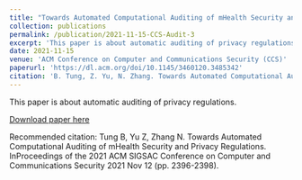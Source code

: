 ```yaml
---
title: "Towards Automated Computational Auditing of mHealth Security and Privacy Regulations"
collection: publications
permalink: /publication/2021-11-15-CCS-Audit-3
excerpt: 'This paper is about automatic auditing of privacy regulations.'
date: 2021-11-15
venue: 'ACM Conference on Computer and Communications Security (CCS)'
paperurl: 'https://dl.acm.org/doi/10.1145/3460120.3485342'
citation: 'B. Tung, Z. Yu, N. Zhang. Towards Automated Computational Auditing of mHealth Security and Privacy Regulations. InProceedings of the 2021 ACM SIGSAC Conference on Computer and Communications Security 2021 Nov 12 (pp. 2396-2398).'
---
```

This paper is about automatic auditing of privacy regulations.

[Download paper here](https://dl.acm.org/doi/10.1145/3460120.3485342)

Recommended citation: Tung B, Yu Z, Zhang N. Towards Automated Computational Auditing of mHealth Security and Privacy Regulations. InProceedings of the 2021 ACM SIGSAC Conference on Computer and Communications Security 2021 Nov 12 (pp. 2396-2398).
